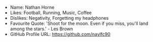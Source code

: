- Name: Nathan Horne
- Likes: Football, Running, Music, Coffee
- Dislikes: Negativity, Forgetting my headphones
- Favourite Quote: 'Shoot for the moon. Even if you miss, you'll land among the stars.' - Les Brown
- GitHub Profile URL: https://github.com/naylfc90
